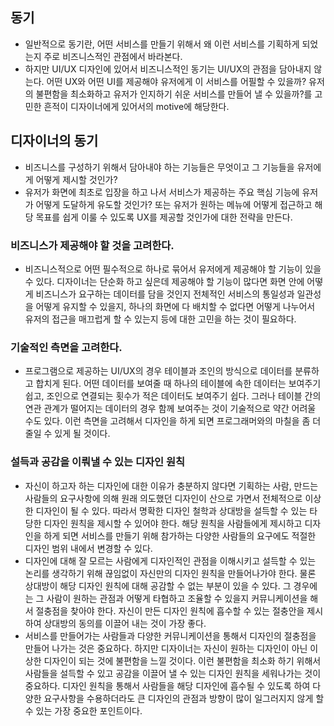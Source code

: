 ## 동기
- 일반적으로 동기란, 어떤 서비스를 만들기 위해서 왜 이런 서비스를 기획하게 되었는지 주로 비즈니스적인 관점에서 바라본다.
- 하지만 UI/UX 디자인에 있어서 비즈니스적인 동기는 UI/UX의 관점을 담아내지 않는다. 어떤 UX와 어떤 UI를 제공해야 유저에게 이 서비스를 어필할 수 있을까? 유저의 불편함을 최소화하고 유저가 인지하기 쉬운 서비스를 만들어 낼 수 있을까?를 고민한 흔적이 디자이너에게 있어서의 motive에 해당한다.

## 디자이너의 동기
- 비즈니스를 구성하기 위해서 담아내야 하는 기능들은 무엇이고 그 기능들을 유저에게 어떻게 제시할 것인가?
- 유저가 화면에 최초로 입장을 하고 나서 서비스가 제공하는 주요 핵심 기능에 유저가 어떻게 도달하게 유도할 것인가? 또는 유저가 원하는 메뉴에 어떻게 접근하고 해당 목표를 쉽게 이룰 수 있도록 UX를 제공할 것인가에 대한 전략을 만든다.

### 비즈니스가 제공해야 할 것을 고려한다.
- 비즈니스적으로 어떤 필수적으로 하나로 묶어서 유저에게 제공해야 할 기능이 있을 수 있다. 디자이너는 단순화 하고 싶은데 제공해야 할 기능이 많다면 화면 안에 어떻게 비즈니스가 요구하는 데이터를 담을 것인지 전체적인 서비스의 통일성과 일관성을 어떻게 유지할 수 있을지, 하나의 화면에 다 배치할 수 없다면 어떻게 나누어서 유저의 접근을 매끄럽게 할 수 있는지 등에 대한 고민을 하는 것이 필요하다.

### 기술적인 측면을 고려한다.
- 프로그램으로 제공하는 UI/UX의 경우 테이블과 조인의 방식으로 데이터를 분류하고 합치게 된다. 어떤 데이터를 보여줄 때 하나의 테이블에 속한 데이터는 보여주기 쉽고, 조인으로 연결되는 횟수가 적은 데이터도 보여주기 쉽다. 그러나 테이블 간의 연관 관계가 떨어지는 데이터의 경우 함께 보여주는 것이 기술적으로 약간 어려울 수도 있다. 이런 측면을 고려해서 디자인을 하게 되면 프로그래머와의 마칠을 좀 더 줄일 수 있게 될 것이다.

### 설득과 공감을 이뤄낼 수 있는 디자인 원칙
- 자신이 하고자 하는 디자인에 대한 이유가 충분하지 않다면 기획하는 사람, 만드는 사람들의 요구사항에 의해 원래 의도했던 디자인이 산으로 가면서 전체적으로 이상한 디자인이 될 수 있다. 따라서 명확한 디자인 철학과 상대방을 설득할 수 있는 타당한 디자인 원칙을 제시할 수 있어야 한다. 해당 원칙을 사람들에게 제시하고 디자인을 하게 되면 서비스를 만들기 위해 참가하는 다양한 사람들의 요구에도 적절한 디자인 범위 내에서 변경할 수 있다.
- 디자인에 대해 잘 모르는 사람에게 디자인적인 관점을 이해시키고 설득할 수 있는 논리를 생각하기 위해 끊임없이 자신만의 디자인 원칙을 만들어나가야 한다. 물론 상대방이 해당 디자인 원칙에 대해 공감할 수 없는 부분이 있을 수 있다. 그 경우에는 그 사람이 원하는 관점과 어떻게 타협하고 조율할 수 있을지 커뮤니케이션을 해서 절충점을 찾아야 한다. 자신이 만든 디자인 원칙에 흡수할 수 있는 절충안을 제시하여 상대방의 동의를 이끌어 내는 것이 가장 좋다.
- 서비스를 만들어가는 사람들과 다양한 커뮤니케이션을 통해서 디자인의 절충점을 만들어 나가는 것은 중요하다. 하지만 디자이너는 자신이 원하는 디자인이 아닌 이상한 디자인이 되는 것에 불편함을 느낄 것이다. 이런 불편함을 최소화 하기 위해서 사람들을 설득할 수 있고 공감을 이끌어 낼 수 있는 디자인 원칙을 세워나가는 것이 중요하다. 디자인 원칙을 통해서 사람들을 해당 디자인에 흡수될 수 있도록 하여 다양한 요구사항을 수용하더라도 큰 디자인의 관점과 방향이 많이 일그러지지 않게 할 수 있는 가장 중요한 포인트이다.
